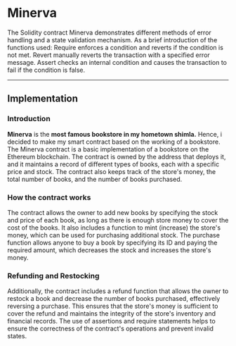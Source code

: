 # Minerva
The Solidity contract Minerva demonstrates different methods of error handling and a state validation mechanism. As a brief introduction of the functions used:
Require enforces a condition and reverts if the condition is not met.
Revert manually reverts the transaction with a specified error message.
Assert checks an internal condition and causes the transaction to fail if the condition is false.
***
## Implementation
### Introduction
**Minerva** is the **most famous bookstore in my hometown shimla.** Hence, i decided to make my smart contract based on the working of a bookstore.
The Minerva contract is a basic implementation of a bookstore on the Ethereum blockchain. The contract is owned by the address that deploys it, and it maintains a record of different types of books, each with a specific price and stock. The contract also keeps track of the store's money, the total number of books, and the number of books purchased.

### How the contract works
The contract allows the owner to add new books by specifying the stock and price of each book, as long as there is enough store money to cover the cost of the books. It also includes a function to mint (increase) the store's money, which can be used for purchasing additional stock. The purchase function allows anyone to buy a book by specifying its ID and paying the required amount, which decreases the stock and increases the store's money.

### Refunding and Restocking
Additionally, the contract includes a refund function that allows the owner to restock a book and decrease the number of books purchased, effectively reversing a purchase. This ensures that the store's money is sufficient to cover the refund and maintains the integrity of the store's inventory and financial records. The use of assertions and require statements helps to ensure the correctness of the contract's operations and prevent invalid states.

